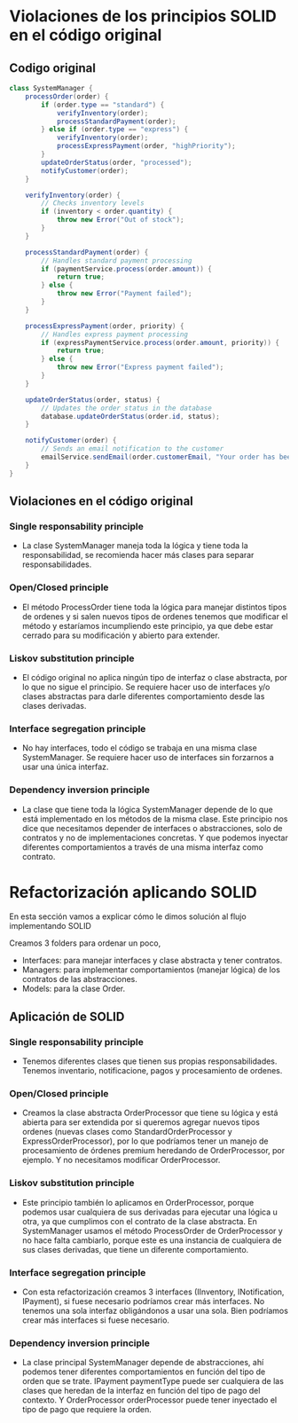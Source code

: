 # Violaciones de los principios SOLID en el código original

## Codigo original
```csharp
class SystemManager {
    processOrder(order) {
        if (order.type == "standard") {
            verifyInventory(order);
            processStandardPayment(order);
        } else if (order.type == "express") {
            verifyInventory(order);
            processExpressPayment(order, "highPriority");
        }
        updateOrderStatus(order, "processed");
        notifyCustomer(order);
    }

    verifyInventory(order) {
        // Checks inventory levels
        if (inventory < order.quantity) {
            throw new Error("Out of stock");
        }
    }

    processStandardPayment(order) {
        // Handles standard payment processing
        if (paymentService.process(order.amount)) {
            return true;
        } else {
            throw new Error("Payment failed");
        }
    }

    processExpressPayment(order, priority) {
        // Handles express payment processing
        if (expressPaymentService.process(order.amount, priority)) {
            return true;
        } else {
            throw new Error("Express payment failed");
        }
    }

    updateOrderStatus(order, status) {
        // Updates the order status in the database
        database.updateOrderStatus(order.id, status);
    }

    notifyCustomer(order) {
        // Sends an email notification to the customer
        emailService.sendEmail(order.customerEmail, "Your order has been processed.");
    }
}

```

## Violaciones en el código original

### Single responsability principle
- La clase SystemManager maneja toda la lógica y tiene toda la responsabilidad, se recomienda hacer más clases para separar responsabilidades.

### Open/Closed principle
- El método ProcessOrder tiene toda la lógica para manejar distintos tipos de ordenes y si salen nuevos tipos de ordenes tenemos que modificar el método y estaríamos incumpliendo este principio, ya que debe estar cerrado para su modificación y abierto para extender.

### Liskov substitution principle
- El código original no aplica ningún tipo de interfaz o clase abstracta, por lo que no sigue el principio. Se requiere hacer uso de interfaces y/o clases abstractas para darle diferentes comportamiento desde las clases derivadas.

### Interface segregation principle
- No hay interfaces, todo el código se trabaja en una misma clase SystemManager. Se requiere hacer uso de interfaces sin forzarnos a usar una única interfaz.

### Dependency inversion principle
- La clase que tiene toda la lógica SystemManager depende de lo que está implementado en los métodos de la misma clase. Este principio nos dice que necesitamos depender de interfaces o abstracciones, solo de contratos y no de implementaciones concretas. Y que podemos inyectar diferentes comportamientos a través de una misma interfaz como contrato.




# Refactorización aplicando SOLID

En esta sección vamos a explicar cómo le dimos solución al flujo implementando SOLID

Creamos 3 folders para ordenar un poco, 
- Interfaces: para manejar interfaces y clase abstracta y tener contratos. 
- Managers: para implementar comportamientos (manejar lógica) de los contratos de las abstracciones.
- Models: para la clase Order.

## Aplicación de SOLID

### Single responsability principle
- Tenemos diferentes clases que tienen sus propias responsabilidades. Tenemos inventario, notificacione, pagos y procesamiento de ordenes.

### Open/Closed principle
- Creamos la clase abstracta OrderProcessor que tiene su lógica y está abierta para ser extendida por si queremos agregar nuevos tipos ordenes (nuevas clases como StandardOrderProcessor y ExpressOrderProcessor), por lo que podríamos tener un manejo de procesamiento de órdenes premium heredando de OrderProcessor, por ejemplo. Y no necesitamos modificar OrderProcessor.

### Liskov substitution principle
- Este principio también lo aplicamos en OrderProcessor, porque podemos usar cualquiera de sus derivadas para ejecutar una lógica u otra, ya que cumplimos con el contrato de la clase abstracta. En SystemManager usamos el método ProcessOrder de OrderProcessor y no hace falta cambiarlo, porque este es una instancia de cualquiera de sus clases derivadas, que tiene un diferente comportamiento.

### Interface segregation principle
- Con esta refactorización creamos 3 interfaces (IInventory, INotification, IPayment), si fuese necesario podríamos crear más interfaces. No tenemos una sola interfaz obligándonos a usar una sola. Bien podríamos crear más interfaces si fuese necesario.

### Dependency inversion principle
- La clase principal SystemManager depende de abstracciones, ahí podemos tener diferentes comportamientos en función del tipo de orden que se trate. IPayment paymentType puede ser cualquiera de las clases que heredan de la interfaz en función del tipo de pago del contexto. Y OrderProcessor orderProcessor puede tener inyectado el tipo de pago que requiere la orden.
